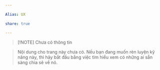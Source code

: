 ---  
Alias: UX  
share: true  
---  
> [!NOTE] Chưa có thông tin  
> Nội dung cho trang này chưa có. Nếu bạn đang muốn rèn luyện kỹ năng này, thì hãy bắt đầu bằng việc tìm hiểu xem có những ai sẵn sàng chia sẻ về nó.